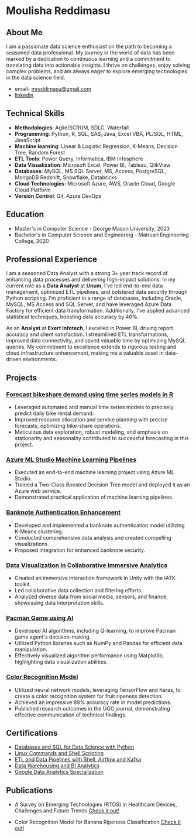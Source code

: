 
# Moulisha Reddimasu

## About Me

I am a passionate data science enthusiast on the path to becoming a seasoned data professional. My journey in the world of data has been marked by a dedication to continuous learning and a commitment to translating data into actionable insights. I thrive on challenges, enjoy solving complex problems, and am always eager to explore emerging technologies in the data science field.

- email-  mreddimasu@gmail.com
- [linkedin](https://www.linkedin.com/in/moulisha-r-240679228/)

## Technical Skills

- **Methodologies**:	Agile/SCRUM, SDLC, Waterfall
- **Programming**:	Python, R, SQL, SAS, Java, Excel VBA, PL/SQL, HTML, JavaScript 
- **Machine learning**:	Linear & Logistic Regression, K-Means, Decision Tree, Random Forest
- **ETL Tools**:	Power Query, Informatica, IBM Infosphere
- **Data Visualization**:	Microsoft Excel, Power BI, Tableau, QlikView
- **Databases**:	MySQL, MS SQL Server, MS, Access, PostgreSQL, MongoDB Redshift, Snowflake, Databricks 
- **Cloud Technologies**:	Microsoft Azure, AWS, Oracle Cloud, Google Cloud Platform
- **Version Control**:	Git, Azure DevOps

## Education

- Master's in Computer Science - George Mason University, 2023
- Bachelor's in Computer Science and Engineering - Matrusri Engineering College, 2020

## Professional Experience

I am a seasoned Data Analyst with a strong 3+ year track record of enhancing data processes and delivering high-impact solutions. In my current role as a **Data Analyst** at **Unum**, I've led end-to-end data management, optimized ETL pipelines, and bolstered data security through Python scripting. I'm proficient in a range of databases, including Oracle, MySQL, MS Access and SQL Server, and have leveraged Azure Data Factory for efficient data transformation. Additionally, I've applied advanced statistical techniques, boosting data accuracy by 40%. 

As an **Analyst** at **Exert Infotech**, I excelled in Power BI, driving report accuracy and client satisfaction. I streamlined ETL transformations, improved data connectivity, and saved valuable time by optimizing MySQL queries. My commitment to excellence extends to rigorous testing and cloud infrastructure enhancement, making me a valuable asset in data-driven environments.

## Projects

### [Forecast bikeshare demand using time series models in R](https://www.dropbox.com/scl/fi/cvlp1nmibj4wj0423n491/Forecast_bikeshare_demand.pdf?rlkey=vmj86pmg306mtxsoyyh3g6k8q&dl=0)
- Leveraged automated and manual time series models to precisely predict daily bike rental demand.
- Improved resource allocation and service planning with precise forecasts, optimizing bike-share operations.
- Meticulous data exploration, robust modeling, and emphasis on stationarity and seasonality contributed to successful forecasting in this project.

### [Azure ML Studio Machine Learning Pipelines](https://www.dropbox.com/scl/fi/84rdeelygwfwtrgqqthg9/Machine-Learning-Pipeline-with-Azure-ML-Studio.pdf?rlkey=4d0usa3ig5hk9w595gq0qlb9f&dl=0) 

- Executed an end-to-end machine learning project using Azure ML Studio.
- Trained a Two-Class Boosted Decision Tree model and deployed it as an Azure web service.
- Demonstrated practical application of machine learning pipelines.

### [Banknote Authentication Enhancement](https://www.dropbox.com/scl/fi/ex8ho3dxli17byf14v34p/Banknote-Authentication.pdf?rlkey=8rbs7uo1f3zteyioomuo27kam&dl=0)

- Developed and implemented a banknote authentication model utilizing K-Means clustering.
- Conducted comprehensive data analysis and created compelling visualizations.
- Proposed integration for enhanced banknote security.

### [Data Visualization in Collaborative Immersive Analytics](https://www.dropbox.com/scl/fi/0fq0r7tpqkoxt7pfma8yg/Collaborative-Imeersive-Analytics.pdf?rlkey=ot3q0gscxo3lqslg031af9zh9&dl=0)

- Created an immersive interaction framework in Unity with the IATK toolkit.
- Led collaborative data collection and filtering efforts.
- Analyzed diverse data from social media, sensors, and finance, showcasing data interpretation skills.

### [Pacman Game using AI](https://www.dropbox.com/scl/fi/wj7mpidwo8xvjfo99nt2t/Pacman-Game-using-AI.pdf?rlkey=e6y3jkh7arlix9sfcrry2ybua&dl=0)

- Developed AI algorithms, including Q-learning, to improve Pacman game agent's decision-making.
- Utilized Python libraries such as NumPy and Pandas for efficient data manipulation.
- Effectively visualized algorithm performance using Matplotlib, highlighting data visualization abilities.

### [Color Recognition Model](https://www.dropbox.com/scl/fi/4nxhjy3srr7b5g3te2l4l/Color_recognition_model.pdf?rlkey=1kyzc1cfk8isl85eqfb8735bp&dl=0)

- Utilized neural network models, leveraging TensorFlow and Keras, to create a color recognition system for fruit ripeness detection.
- Achieved an impressive 89% accuracy rate in model predictions.
- Published research outcomes in the UGC journal, demonstrating effective communication of technical findings.


## Certifications

- [Databases and SQL for Data Science with Python](https://coursera.org/verify/47S38TRTTLQB)
- [Linux Commands and Shell Scripting](https://coursera.org/verify/2H9BKNDDYKZW)
- [ETL and Data Pipelines with Shell, Airflow and Kafka](https://coursera.org/verify/AX8XLNZA6D8B)
- [Data Warehousing and BI Analytics](https://coursera.org/verify/SXXW8RGJP4ZV)
- [Google Data Analytics Specialization](https://www.coursera.org/account/accomplishments/specialization/certificate/DH6ZYPLW9BRH)

## Publications

- A Survey on Emerging Technologies (RTOS) in Healthcare Devices, Challenges and Future Trends [Check it out!](https://www.dropbox.com/scl/fi/cngsnj448q72v7o4c1667/Survey_Paper_Final.pdf?rlkey=tdoo5dyv1lumvs80040ne172r&dl=0)
  
- Color Recognition Model for Banana Ripeness Classification [Check it out!](https://www.dropbox.com/scl/fi/268f50x5fieqh8l3ukytq/color_recgonition.pdf?rlkey=t90nhk08m4rs8qu47k99d1wyy&dl=0)


